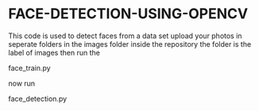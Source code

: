# FACE-DETECTION-USING-OPENCV
This code is used to detect faces from a data set
upload your photos in seperate folders in the images folder inside the repository
the folder is the label of images 
then run the 

face_train.py

now run 

face_detection.py
